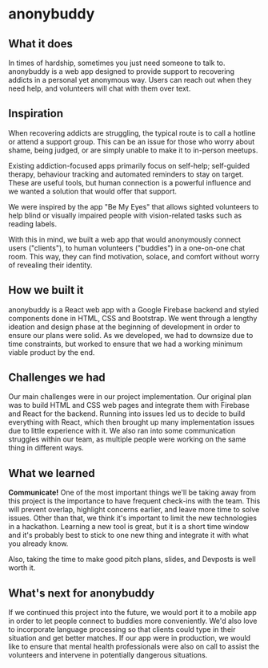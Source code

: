 # anonybuddy
## What it does
In times of hardship, sometimes you just need someone to talk to. anonybuddy is a web app designed to provide support to recovering addicts in a personal yet anonymous way. Users can reach out when they need help, and volunteers will chat with them over text. 

## Inspiration
When recovering addicts are struggling, the typical route is to call a hotline or attend a support group. This can be an issue for those who worry about shame, being judged, or are simply unable to make it to in-person meetups.

Existing addiction-focused apps primarily focus on self-help; self-guided therapy, behaviour tracking and automated reminders to stay on target. These are useful tools, but human connection is a powerful influence and we wanted a solution that would offer that support.

We were inspired by the app "Be My Eyes" that allows sighted volunteers to help blind or visually impaired people with vision-related tasks such as reading labels. 

With this in mind, we built a web app that would anonymously connect users ("clients"), to human volunteers ("buddies") in a one-on-one chat room. This way, they can find motivation, solace, and comfort without worry of revealing their identity.

## How we built it
anonybuddy is a React web app with a Google Firebase backend and styled components done in HTML, CSS and Bootstrap. We went through a lengthy ideation and design phase at the beginning of development in order to ensure our plans were solid. As we developed, we had to downsize due to time constraints, but worked to ensure that we had a working minimum viable product by the end.

## Challenges we had
Our main challenges were in our project implementation. Our original plan was to build HTML and CSS web pages and integrate them with Firebase and React for the backend.  Running into issues led us to decide to build everything with React, which then brought up many implementation issues due to little experience with it. We also ran into some communication struggles within our team, as multiple people were working on the same thing in different ways.

## What we learned
**Communicate!** One of the most important things we'll be taking away from this project is the importance to have frequent check-ins with the team. This will prevent overlap, highlight concerns earlier, and leave more time to solve issues. Other than that, we think it's important to limit the new technologies in a hackathon. Learning a new tool is great, but it is a short time window and it's probably best to stick to one new thing and integrate it with what you already know.

Also, taking the time to make good pitch plans, slides, and Devposts is well worth it.

## What's next for anonybuddy
If we continued this project into the future, we would port it to a mobile app in order to let people connect to buddies more conveniently. We'd also love to incorporate language processing so that clients could type in their situation and get better matches. If our app were in production, we would like to ensure that mental health professionals were also on call to assist the volunteers and intervene in potentially dangerous situations.
